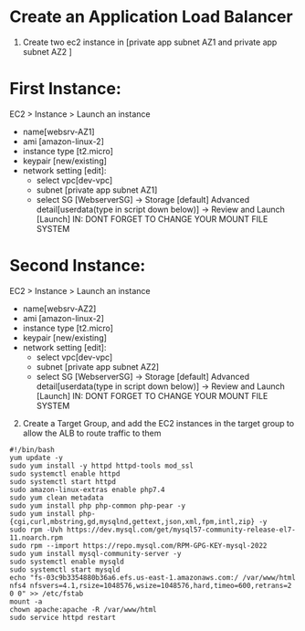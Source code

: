 # Create an Application Load Balancer


1. Create two ec2 instance in [private app subnet AZ1 and private app subnet AZ2 ]
# First Instance:
EC2 > Instance > Launch an instance 
- name[websrv-AZ1] 
- ami [amazon-linux-2] 
- instance type [t2.micro] 
- keypair [new/existing] 
- network setting [edit]:
   - select vpc[dev-vpc]
   - subnet [private app subnet AZ1]
   - select SG [WebserverSG] ->
Storage [default] 
Advanced detail[userdata(type in script down below)] ->  Review and Launch [Launch]
IN: DONT FORGET TO CHANGE YOUR MOUNT FILE SYSTEM <THE SECOND LINE IN RED>

# Second Instance:
EC2 > Instance > Launch an instance 
- name[websrv-AZ2] 
- ami [amazon-linux-2] 
- instance type [t2.micro] 
- keypair [new/existing] 
- network setting [edit]:
   - select vpc[dev-vpc]
   - subnet [private app subnet AZ2]
   - select SG [WebserverSG] ->
Storage [default] 
Advanced detail[userdata(type in script down below)] ->  Review and Launch [Launch]
IN: DONT FORGET TO CHANGE YOUR MOUNT FILE SYSTEM <THE SECOND LINE IN RED>

2. Create a Target Group, and add the EC2 instances in the target group to allow the ALB to route traffic to them 


```
#!/bin/bash
yum update -y
sudo yum install -y httpd httpd-tools mod_ssl
sudo systemctl enable httpd 
sudo systemctl start httpd
sudo amazon-linux-extras enable php7.4
sudo yum clean metadata
sudo yum install php php-common php-pear -y
sudo yum install php-{cgi,curl,mbstring,gd,mysqlnd,gettext,json,xml,fpm,intl,zip} -y
sudo rpm -Uvh https://dev.mysql.com/get/mysql57-community-release-el7-11.noarch.rpm
sudo rpm --import https://repo.mysql.com/RPM-GPG-KEY-mysql-2022
sudo yum install mysql-community-server -y
sudo systemctl enable mysqld
sudo systemctl start mysqld
echo "fs-03c9b3354880b36a6.efs.us-east-1.amazonaws.com:/ /var/www/html nfs4 nfsvers=4.1,rsize=1048576,wsize=1048576,hard,timeo=600,retrans=2 0 0" >> /etc/fstab
mount -a
chown apache:apache -R /var/www/html
sudo service httpd restart

```
